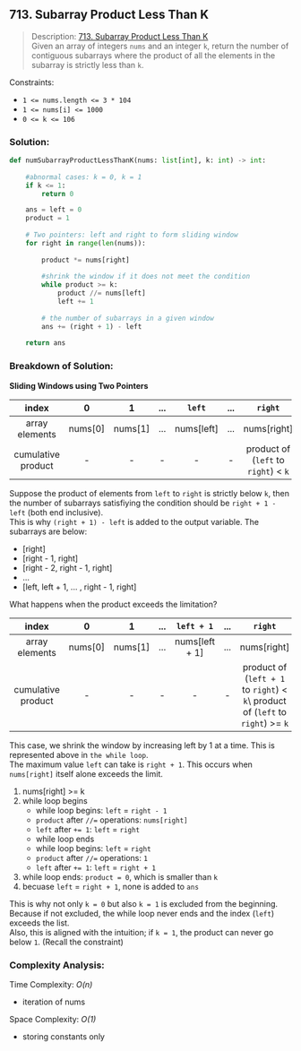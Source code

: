 ## 713. Subarray Product Less Than K

>Description: [713. Subarray Product Less Than K](https://leetcode.com/problems/subarray-product-less-than-k/description/)\
Given an array of integers `nums` and an integer `k`, return the number of contiguous subarrays where the product of all the elements in the subarray is strictly less than `k`.

Constraints:

- `1 <= nums.length <= 3 * 104`
- `1 <= nums[i] <= 1000`
- `0 <= k <= 106`

### Solution: 

```python
def numSubarrayProductLessThanK(nums: list[int], k: int) -> int:
    
    #abnormal cases: k = 0, k = 1
    if k <= 1:
        return 0

    ans = left = 0
    product = 1
    
    # Two pointers: left and right to form sliding window
    for right in range(len(nums)):
        
        product *= nums[right]    
        
        #shrink the window if it does not meet the condition
        while product >= k:
            product //= nums[left]
            left += 1
        
        # the number of subarrays in a given window
        ans += (right + 1) - left
    
    return ans
```
### Breakdown of Solution:

**Sliding Windows using Two Pointers**

| index          | 0       | 1       | ... | `left`       | ... | `right`       | ... | n - 1       |
|:--------------:|:-------:|:-------:|:---:|:-------:|:---:|:-------:|:---:|:-------------------:|
| array elements | nums[0] | nums[1] |  ...   | nums[left] |  ...   | nums[right] |  ...   | nums[n - 1] |
| cumulative product     | -      | -      | -  | -      | -  | product of (`left` to `right`) < `k`    | -  | -   

Suppose the product of elements from `left` to `right` is strictly below `k`, then the number of subarrays satisfiying the condition should be `right + 1 - left` (both end inclusive).\
This is why `(right + 1) - left` is added to the output variable. The subarrays are below:

- [right]
- [right - 1, right]
- [right - 2, right - 1, right]
- ...
- [left, left + 1, ... , right - 1, right]

What happens when the product exceeds the limitation?

| index          | 0       | 1       | ... | `left + 1`       | ... | `right`       | ... | n - 1       |
|:--------------:|:-------:|:-------:|:---:|:-------:|:---:|:-------:|:---:|:-------------------:|
| array elements | nums[0] | nums[1] |  ...   | nums[left + 1] |  ...   | nums[right] |  ...   | nums[n - 1] |
| cumulative product     | -      | -      | -  | -      | -  | product of (`left + 1` to `right`) < `k`\ product of (`left` to `right`) >= `k`    | -  | -   

This case, we shrink the window by increasing left by 1 at a time. This is represented above in `the while loop`.\
The maximum value `left` can take is `right + 1`. This occurs when `nums[right]` itself alone exceeds the limit.

1. nums[right] >= k
2. while loop begins
    - while loop begins: `left` = `right - 1`
    - `product` after `//=` operations: `nums[right]`
    - `left` after `+= 1`: `left` = `right`
    - while loop ends
    - while loop begins: `left` = `right`
    - `product` after `//=` operations: `1`
    - `left` after `+= 1`: `left` = `right + 1`
3. while loop ends: `product = 0`, which is smaller than `k`
4. becuase `left` = `right + 1`, none is added to `ans`

This is why not only `k = 0` but also `k = 1` is excluded from the beginning. Because if not excluded, the while loop never ends and the index (`left`) exceeds the list.\
Also, this is aligned with the intuition; if `k = 1`, the product can never go below `1`. (Recall the constraint)

### Complexity Analysis:

Time Complexity: *O(n)*

- iteration of nums

Space Complexity: *O(1)*

- storing constants only
    
